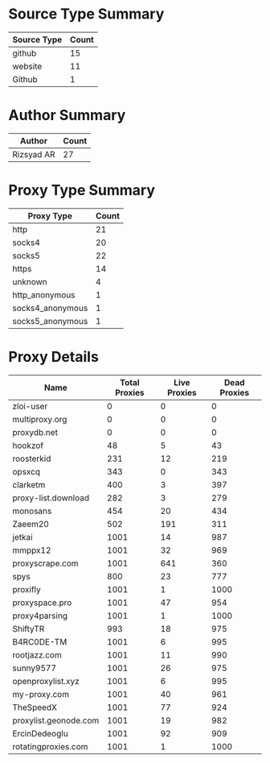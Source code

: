 # Source Type Summary

| Source Type | Count |
|-------------|-------|
| github | 15 |
| website | 11 |
| Github | 1 |


# Author Summary

| Author | Count |
|--------|-------|
| Rizsyad AR | 27 |


# Proxy Type Summary

| Proxy Type | Count |
|------------|-------|
| http | 21 |
| socks4 | 20 |
| socks5 | 22 |
| https | 14 |
| unknown | 4 |
| http_anonymous | 1 |
| socks4_anonymous | 1 |
| socks5_anonymous | 1 |


# Proxy Details

| Name | Total Proxies | Live Proxies | Dead Proxies |
|------|---------------|--------------|---------------|
| zloi-user | 0 | 0 | 0 |
| multiproxy.org | 0 | 0 | 0 |
| proxydb.net | 0 | 0 | 0 |
| hookzof | 48 | 5 | 43 |
| roosterkid | 231 | 12 | 219 |
| opsxcq | 343 | 0 | 343 |
| clarketm | 400 | 3 | 397 |
| proxy-list.download | 282 | 3 | 279 |
| monosans | 454 | 20 | 434 |
| Zaeem20 | 502 | 191 | 311 |
| jetkai | 1001 | 14 | 987 |
| mmppx12 | 1001 | 32 | 969 |
| proxyscrape.com | 1001 | 641 | 360 |
| spys | 800 | 23 | 777 |
| proxifly | 1001 | 1 | 1000 |
| proxyspace.pro | 1001 | 47 | 954 |
| proxy4parsing | 1001 | 1 | 1000 |
| ShiftyTR | 993 | 18 | 975 |
| B4RC0DE-TM | 1001 | 6 | 995 |
| rootjazz.com | 1001 | 11 | 990 |
| sunny9577 | 1001 | 26 | 975 |
| openproxylist.xyz | 1001 | 6 | 995 |
| my-proxy.com | 1001 | 40 | 961 |
| TheSpeedX | 1001 | 77 | 924 |
| proxylist.geonode.com | 1001 | 19 | 982 |
| ErcinDedeoglu | 1001 | 92 | 909 |
| rotatingproxies.com | 1001 | 1 | 1000 |
